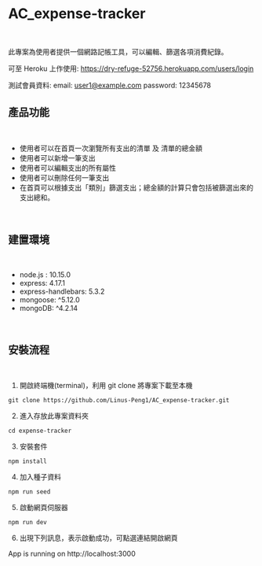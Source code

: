 # AC_expense-tracker

<br>

此專案為使用者提供一個網路記帳工具，可以編輯、篩選各項消費紀錄。

可至 Heroku 上作使用: https://dry-refuge-52756.herokuapp.com/users/login

測試會員資料: 
email: user1@example.com
password: 12345678

## 產品功能

<br>

* 使用者可以在首頁一次瀏覽所有支出的清單 及 清單的總金額
* 使用者可以新增一筆支出
* 使用者可以編輯支出的所有屬性
* 使用者可以刪除任何一筆支出
* 在首頁可以根據支出「類別」篩選支出；總金額的計算只會包括被篩選出來的支出總和。

<br>

## 建置環境

<br>

* node.js : 10.15.0
* express: 4.17.1
* express-handlebars: 5.3.2
* mongoose: ^5.12.0
* mongoDB: ^4.2.14

<br>

## 安裝流程

<br>

1. 開啟終端機(terminal)，利用 git clone 將專案下載至本機
```
git clone https://github.com/Linus-Peng1/AC_expense-tracker.git
```
2. 進入存放此專案資料夾
```
cd expense-tracker
```
3. 安裝套件
```
npm install
```
4. 加入種子資料
```
npm run seed
```

5. 啟動網頁伺服器
```
npm run dev
```
6. 出現下列訊息，表示啟動成功，可點選連結開啟網頁

App is running on http://localhost:3000

